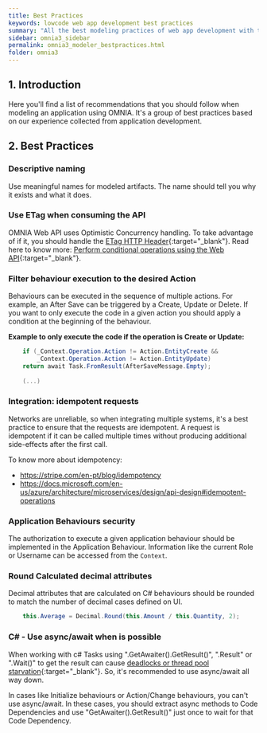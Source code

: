 ```yaml
---
title: Best Practices
keywords: lowcode web app development best practices
summary: "All the best modeling practices of web app development with the OMNIA Platform."
sidebar: omnia3_sidebar
permalink: omnia3_modeler_bestpractices.html
folder: omnia3
---
```



## 1. Introduction

Here you'll find a list of recommendations that you should follow when modeling an application using OMNIA. It's a group of best practices based on our experience collected from application development.


## 2. Best Practices

### Descriptive naming

Use meaningful names for modeled artifacts. The name should tell you why it exists and what it does.

### Use ETag when consuming the API

OMNIA Web API uses Optimistic Concurrency handling. To take advantage of if it, you should handle the [ETag HTTP Header](https://developer.mozilla.org/en-US/docs/Web/HTTP/Headers/ETag){:target="\_blank"}.
Read here to know more: [Perform conditional operations using the Web API](https://docs.microsoft.com/en-us/powerapps/developer/common-data-service/webapi/perform-conditional-operations-using-web-api){:target="\_blank"}.

### Filter behaviour execution to the desired Action

Behaviours can be executed in the sequence of multiple actions. For example, an After Save can be triggered by a Create, Update or Delete. If you want to only execute the code in a given action you should apply a condition at the beginning of the behaviour.

**Example to only execute the code if the operation is Create or Update:**

```C#
    if (_Context.Operation.Action != Action.EntityCreate &&
        _Context.Operation.Action != Action.EntityUpdate)
    return await Task.FromResult(AfterSaveMessage.Empty);
    
    (...)
```

### Integration: idempotent requests

Networks are unreliable, so when integrating multiple systems, it's a best practice to ensure that the requests are idempotent. A request is idempotent if it can be called multiple times without producing additional side-effects after the first call.

To know more about idempotency:

 - https://stripe.com/en-pt/blog/idempotency
 - https://docs.microsoft.com/en-us/azure/architecture/microservices/design/api-design#idempotent-operations


### Application Behaviours security

The authorization to execute a given application behaviour should be implemented in the Application Behaviour.
Information like the current Role or Username can be accessed from the `Context`.

### Round Calculated decimal attributes 

Decimal attributes that are calculated on C# behaviours should be rounded to match the number of decimal cases defined on UI.


```C#
    this.Average = Decimal.Round(this.Amount / this.Quantity, 2);
```

### C# - Use async/await when is possible

When working with c# Tasks using ".GetAwaiter().GetResult()", ".Result" or ".Wait()" to get the result can cause [deadlocks or thread pool starvation](https://gsferreira.com/archive/2020/08/avoid-getawaiter-getresult-at-all-cost/){:target="\_blank"}. So, it's recommended to use async/await all way down.

In cases like Initialize behaviours or Action/Change behaviours, you can't use async/await. In these cases, you should extract async methods to Code Dependencies and use "GetAwaiter().GetResult()" just once to wait for that Code Dependency.





